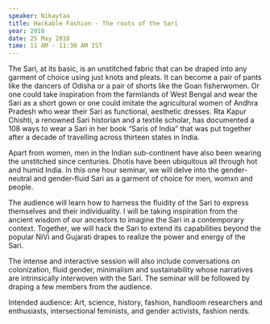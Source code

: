 ```yaml
---
speaker: Nikaytaa
title: Hackable Fashion - The roots of the Sari
year: 2018
date: 25 May 2018
time: 11 AM - 11:30 AM IST
---
```

The Sari, at its basic, is an unstitched fabric that can be draped into any garment of choice using just knots and pleats. It can become a pair of pants like the dancers of Odisha or a pair of shorts like the Goan fisherwomen. Or one could take inspiration from the farmlands of West Bengal and wear the Sari as a short gown or one could imitate the agricultural women of Andhra Pradesh who wear their Sari as functional, aesthetic dresses. Rta Kapur Chishti, a renowned Sari historian and a textile scholar, has documented a 108 ways to wear a Sari in her book “Saris of India” that was put together after a decade of travelling across thirteen states in India.

Apart from women, men in the Indian sub-continent have also been wearing the unstitched since centuries. Dhotis have been ubiquitous all through hot and humid India. In this one hour seminar, we will delve into the gender-neutral and gender-fluid Sari as a garment of choice for men, womxn and people.

The audience will learn how to harness the fluidity of the Sari to express themselves and their individuality. I will be taking inspiration from the ancient wisdom of our ancestors to imagine the Sari in a contemporary context. Together, we will hack the Sari to extend its capabilities beyond the popular NiVi and Gujarati drapes to realize the power and energy of the Sari.

The intense and interactive session will also include conversations on colonization, fluid gender, minimalism and sustainability whose narratives are intrinsically interwoven with the Sari. The seminar will be followed by draping a few members from the audience.

Intended audience: Art, science, history, fashion, handloom researchers and enthusiasts, intersectional feminists, and gender activists, fashion nerds.
